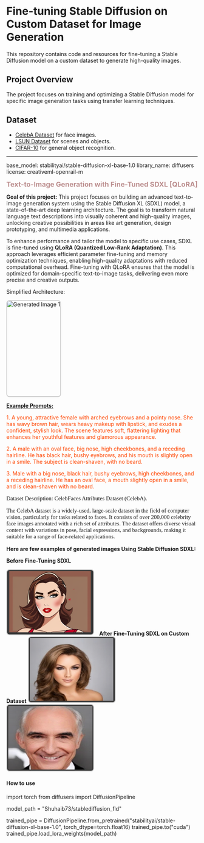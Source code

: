 # Fine-tuning Stable Diffusion on Custom Dataset for Image Generation

This repository contains code and resources for fine-tuning a Stable Diffusion model on a custom dataset to generate high-quality images.

## Project Overview

The project focuses on training and optimizing a Stable Diffusion model for specific image generation tasks using transfer learning techniques.

## Dataset

-  [CelebA Dataset](http://mmlab.ie.cuhk.edu.hk/projects/CelebA.html) for face images.
- [LSUN Dataset](https://www.yf.io/p/lsun) for scenes and objects.
- [CIFAR-10](https://www.cs.toronto.edu/~kriz/cifar.html) for general object recognition.

---
base_model: stabilityai/stable-diffusion-xl-base-1.0
library_name: diffusers
license: creativeml-openrail-m


<strong style="color: rosybrown; font-size: 18px">Text-to-Image Generation with Fine-Tuned SDXL [QLoRA]</strong>

<strong>Goal of this project:</strong> This project focuses on building an advanced text-to-image generation system using the Stable Diffusion XL (SDXL) model, a state-of-the-art deep learning architecture. The goal is to transform natural language text descriptions into visually coherent and high-quality images, unlocking creative possibilities in areas like art generation, design prototyping, and multimedia applications.

To enhance performance and tailor the model to specific use cases, SDXL is fine-tuned using <strong>QLoRA (Quantized Low-Rank Adaptation)</strong>. This approach leverages efficient parameter fine-tuning and memory optimization techniques, enabling high-quality adaptations with reduced computational overhead. Fine-tuning with QLoRA ensures that the model is optimized for domain-specific text-to-image tasks, delivering even more precise and creative outputs.

Simplified Architecture:

<img src="https://huggingface.co/stabilityai/stable-diffusion-xl-base-1.0/resolve/main/pipeline.png" alt="Generated Image 1" style="max-width: 35%; height: 250px; border: 2px solid #ccc; border-radius: 8px; display: inline-block; margin-right: 10px;">


<strong style="text-decoration: underline">Example Prompts: </strong>
<p style="color: orangered">1. A young, attractive female with arched eyebrows and a pointy nose. She has wavy brown hair, wears heavy makeup with lipstick, and exudes a confident, stylish look. The scene features soft, flattering lighting that enhances her youthful features and glamorous appearance.</p>
<p style="color: orangered">2. A male with an oval face, big nose, high cheekbones, and a receding hairline. He has black hair, bushy eyebrows, and his mouth is slightly open in a smile. The subject is clean-shaven, with no beard.</p>
<p style="color: orangered">3. Male with a big nose, black hair, bushy eyebrows, high cheekbones, and a receding hairline. He has an oval face, a mouth slightly open in a smile, and is clean-shaven with no beard.</p>


<p style="font-family:Lucida Sans ;font-size:15px;">Dataset Description: CelebFaces Attributes Dataset (CelebA).</p>

<p style="font-family: Lucida Sans ;font-size:15px;">The CelebA dataset is a widely-used, large-scale dataset in the field of computer vision, particularly for tasks related to faces. It consists of over 200,000 celebrity face images annotated with a rich set of attributes. The dataset offers diverse visual content with variations in pose, facial expressions, and backgrounds, making it suitable for a range of face-related applications.</p>


<strong>Here are few examples of generated images Using Stable Diffusion SDXL:</strong>

<strong>Before Fine-Tuning SDXL</strong>

<img src="./generated_img1.png" alt="Generated Image 1" style="max-width: 45%; height: auto; border: 2px solid #ccc; border-radius: 8px; display: inline-block; margin-right: 10px;">
<strong>After Fine-Tuning SDXL on Custom Dataset</strong>
<img src="./after_training_img1.png" alt="After Fine-Tuning Image 1" style="max-width: 45%; height: auto; border: 2px solid #ccc; border-radius: 8px; display: inline-block; margin-right: 10px;">
<img src="./after_training_img2.png" alt="After Fine-Tuning Image 2" style="max-width: 45%; height: auto; border: 2px solid #ccc; border-radius: 8px; display: inline-block;">



<!-- ![img_0](./image_10.png)

![img_2](./image_21.png)
![img_3](./image_31.png)

 -->




#### How to use


import torch
from diffusers import DiffusionPipeline

model_path = "Shuhaib73/stablediffusion_fld"

trained_pipe = DiffusionPipeline.from_pretrained("stabilityai/stable-diffusion-xl-base-1.0", torch_dtype=torch.float16)
trained_pipe.to("cuda")
trained_pipe.load_lora_weights(model_path)

